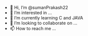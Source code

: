 - 👋 Hi, I’m @sumanPrakash22
- 👀 I’m interested in ...
- 🌱 I’m currently learning C and JAVA
- 💞️ I’m looking to collaborate on ...
- 📫 How to reach me ...

<!---
sumanPrakash22/sumanPrakash22 is a ✨ special ✨ repository because its `README.md` (this file) appears on your GitHub profile.
You can click the Preview link to take a look at your changes.
--->
